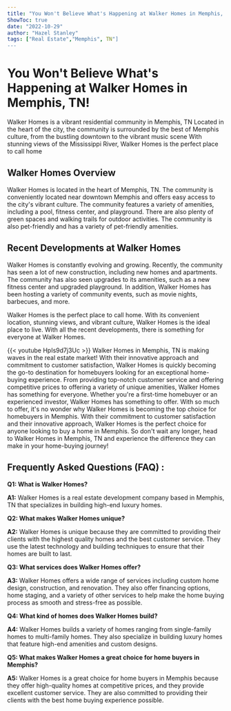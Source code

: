 ```yaml
---
title: "You Won't Believe What's Happening at Walker Homes in Memphis, TN!"
ShowToc: true 
date: "2022-10-29"
author: "Hazel Stanley" 
tags: ["Real Estate","Memphis", TN"]
---
```

# You Won't Believe What's Happening at Walker Homes in Memphis, TN!

Walker Homes is a vibrant residential community in Memphis, TN Located in the heart of the city, the community is surrounded by the best of Memphis culture, from the bustling downtown to the vibrant music scene With stunning views of the Mississippi River, Walker Homes is the perfect place to call home

## Walker Homes Overview

Walker Homes is located in the heart of Memphis, TN. The community is conveniently located near downtown Memphis and offers easy access to the city's vibrant culture. The community features a variety of amenities, including a pool, fitness center, and playground. There are also plenty of green spaces and walking trails for outdoor activities. The community is also pet-friendly and has a variety of pet-friendly amenities.

## Recent Developments at Walker Homes

Walker Homes is constantly evolving and growing. Recently, the community has seen a lot of new construction, including new homes and apartments. The community has also seen upgrades to its amenities, such as a new fitness center and upgraded playground. In addition, Walker Homes has been hosting a variety of community events, such as movie nights, barbecues, and more. 

Walker Homes is the perfect place to call home. With its convenient location, stunning views, and vibrant culture, Walker Homes is the ideal place to live. With all the recent developments, there is something for everyone at Walker Homes.

{{< youtube HpIs9d7j3Uc >}} 
Walker Homes in Memphis, TN is making waves in the real estate market! With their innovative approach and commitment to customer satisfaction, Walker Homes is quickly becoming the go-to destination for homebuyers looking for an exceptional home-buying experience. From providing top-notch customer service and offering competitive prices to offering a variety of unique amenities, Walker Homes has something for everyone. Whether you're a first-time homebuyer or an experienced investor, Walker Homes has something to offer. With so much to offer, it's no wonder why Walker Homes is becoming the top choice for homebuyers in Memphis. With their commitment to customer satisfaction and their innovative approach, Walker Homes is the perfect choice for anyone looking to buy a home in Memphis. So don't wait any longer, head to Walker Homes in Memphis, TN and experience the difference they can make in your home-buying journey!

## Frequently Asked Questions (FAQ) :
**Q1: What is Walker Homes?**

**A1:** Walker Homes is a real estate development company based in Memphis, TN that specializes in building high-end luxury homes.

**Q2: What makes Walker Homes unique?**

**A2:** Walker Homes is unique because they are committed to providing their clients with the highest quality homes and the best customer service. They use the latest technology and building techniques to ensure that their homes are built to last.

**Q3: What services does Walker Homes offer?**

**A3:** Walker Homes offers a wide range of services including custom home design, construction, and renovation. They also offer financing options, home staging, and a variety of other services to help make the home buying process as smooth and stress-free as possible.

**Q4: What kind of homes does Walker Homes build?**

**A4:** Walker Homes builds a variety of homes ranging from single-family homes to multi-family homes. They also specialize in building luxury homes that feature high-end amenities and custom designs.

**Q5: What makes Walker Homes a great choice for home buyers in Memphis?**

**A5:** Walker Homes is a great choice for home buyers in Memphis because they offer high-quality homes at competitive prices, and they provide excellent customer service. They are also committed to providing their clients with the best home buying experience possible.



